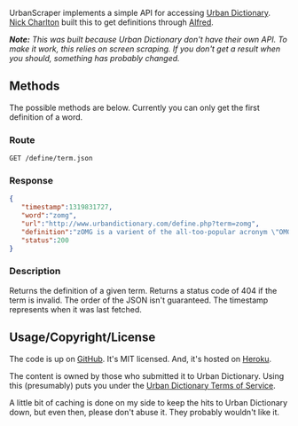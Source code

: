UrbanScraper implements a simple API for accessing [Urban Dictionary][]. [Nick 
Charlton][] built this to get definitions through [Alfred][].

_**Note:** This was built because Urban Dictionary don't have their own API. To make 
it work, this relies on screen scraping. If you don't get a result when you should, 
something has probably changed._ 

## Methods

The possible methods are below. Currently you can only get the first definition 
of a word.

### Route

```
GET /define/term.json
```

### Response

```json
{
   "timestamp":1319831727,
   "word":"zomg",
   "url":"http://www.urbandictionary.com/define.php?term=zomg",
   "definition":"zOMG is a varient of the all-too-popular acronym \"OMG\"",
   "status":200
}
```

### Description

Returns the definition of a given term. Returns a status code of 404 if the term is 
invalid. The order of the JSON isn't guaranteed. The timestamp represents when it 
was last fetched.

## Usage/Copyright/License

The code is up on [GitHub][]. It's MIT licensed. And, it's hosted on [Heroku][].

The content is owned by those who submitted it to Urban Dictionary. Using this 
(presumably) puts you under the [Urban Dictionary Terms of Service][tos].

A little bit of caching is done on my side to keep the hits to Urban Dictionary 
down, but even then, please don't abuse it. They probably wouldn't like it.

[Urban Dictionary]: http://urbandictionary.com/
[Nick Charlton]: http://nickcharlton.net/
[Alfred]: http://alfredapp.com/
[GitHub]: https://github.com/nickcharlton/urbanscraper
[Heroku]: http://heroku.com/
[tos]: http://www.urbandictionary.com/tos.php
